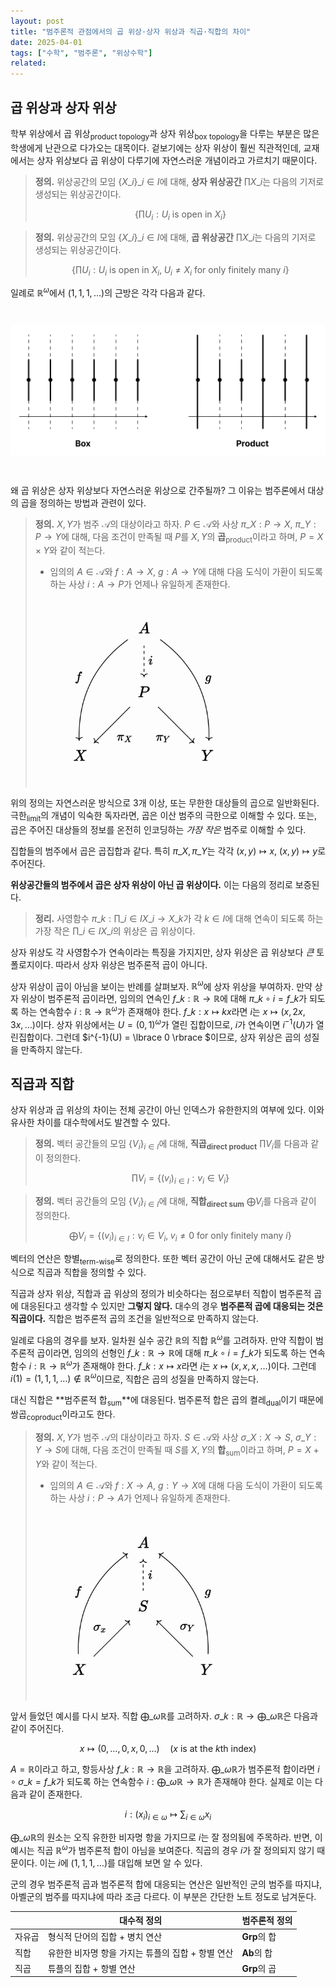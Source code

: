 ```yaml
---
layout: post
title: "범주론적 관점에서의 곱 위상·상자 위상과 직곱·직합의 차이"
date: 2025-04-01
tags: ["수학", "범주론", "위상수학"]
related:
---
```


## 곱 위상과 상자 위상

학부 위상에서 곱 위상<sub>product topology</sub>과 상자 위상<sub>box topology</sub>을 다루는 부분은 많은 학생에게 난관으로 다가오는 대목이다. 겉보기에는 상자 위상이 훨씬 직관적인데, 교재에서는 상자 위상보다 곱 위상이 다루기에 자연스러운 개념이라고 가르치기 때문이다.

> **정의.** 위상공간의 모임 $\lbrace  X\_i \rbrace \_{i \in I}$에 대해, **상자 위상공간** $\prod X\_i$는 다음의 기저로 생성되는 위상공간이다.
>
> $$
> \left\{ \prod U_i : U_i \text{ is open in } X_i \right\}
> $$

> **정의.** 위상공간의 모임 $\lbrace  X\_i \rbrace \_{i \in I}$에 대해, **곱 위상공간** $\prod X\_i$는 다음의 기저로 생성되는 위상공간이다.
>
> $$
> \left\{ \prod U_i : U_i \text{ is open in } X_i,\;  U_i \neq X_i \text{ for only finitely many } i\right\}
> $$

일례로 $\mathbb{R}^\omega$에서 $(1, 1, 1, \dots)$의 근방은 각각 다음과 같다.

<img src="/public/box-product.png" style="width: 550px; margin: 2em auto;">

왜 곱 위상은 상자 위상보다 자연스러운 위상으로 간주될까? 그 이유는 범주론에서 대상의 곱을 정의하는 방법과 관련이 있다.

> **정의.** $X, Y$가 범주 $\mathcal{A}$의 대상이라고 하자. $P \in \mathcal{A}$와 사상 $\pi\_X : P \to X$, $\pi\_Y : P \to Y$에 대해, 다음 조건이 만족될 때 $P$를 $X, Y$의 **곱**<sub>product</sub>이라고 하며, $P = X \times Y$와 같이 적는다.
>
> - 임의의 $A \in \mathcal{A}$와 $f: A \to X$, $g: A \to Y$에 대해 다음 도식이 가환이 되도록 하는 사상 $i: A \to P$가 언제나 유일하게 존재한다.
>
> <img src="/public/categorical-product.png" style="width: 350px; margin: 2em auto; mix-blend-mode: multiply;">

위의 정의는 자연스러운 방식으로 3개 이상, 또는 무한한 대상들의 곱으로 일반화된다. 극한<sub>limit</sub>의 개념이 익숙한 독자라면, 곱은 이산 범주의 극한으로 이해할 수 있다. 또는, 곱은 주어진 대상들의 정보를 온전히 인코딩하는 _가장 작은_ 범주로 이해할 수 있다.

집합들의 범주에서 곱은 곱집합과 같다. 특히 $\pi\_X, \pi\_Y$는 각각 $(x, y) \mapsto x$, $(x, y) \mapsto y$로 주어진다.

**위상공간들의 범주에서 곱은 상자 위상이 아닌 곱 위상이다.** 이는 다음의 정리로 보증된다.

> **정리.** 사영함수 $\pi\_k : \prod\_{i \in I}X\_i \to X\_k$가 각 $k \in I$에 대해 연속이 되도록 하는 가장 작은 $\prod\_{i \in I}X\_i$의 위상은 곱 위상이다.

상자 위상도 각 사영함수가 연속이라는 특징을 가지지만, 상자 위상은 곱 위상보다 _큰_ 토폴로지이다. 따라서 상자 위상은 범주론적 곱이 아니다.

상자 위상이 곱이 아님을 보이는 반례를 살펴보자. $\mathbb{R}^\omega$에 상자 위상을 부여하자. 만약 상자 위상이 범주론적 곱이라면, 임의의 연속인 $f\_k: \mathbb{R} \to \mathbb{R}$에 대해 $\pi\_k \circ i = f\_k$가 되도록 하는 연속함수 $i : \mathbb{R} \to \mathbb{R}^\omega$가 존재해야 한다. $f\_k: x \mapsto kx$라면 $i$는 $x \mapsto (x, 2x, 3x, \dots)$이다. 상자 위상에서는 $U = (0, 1)^\omega$가 열린 집합이므로, $i$가 연속이면 $i^{-1}(U)$가 열린집합이다. 그런데 $i^{-1}(U) = \lbrace 0 \rbrace $이므로, 상자 위상은 곱의 성질을 만족하지 않는다.

## 직곱과 직합

상자 위상과 곱 위상의 차이는 전체 공간이 아닌 인덱스가 유한한지의 여부에 있다. 이와 유사한 차이를 대수학에서도 발견할 수 있다.

> **정의.** 벡터 공간들의 모임 $\{ V_i \}_{i \in I}$에 대해, **직곱<sub>direct product</sub>** $\prod V_i$를 다음과 같이 정의한다.
>
> $$
> \prod V_i = \left\{ (v_i)_{i \in I} : v_i \in V_i \right\}
> $$

> **정의.** 벡터 공간들의 모임 $\{ V_i \}_{i \in I}$에 대해, **직합<sub>direct sum</sub>** $\bigoplus V_i$를 다음과 같이 정의한다.
>
> $$
> \bigoplus V_i = \left\{ (v_i)_{i \in I} : v_i \in V_i,\; v_i \neq 0 \text{ for only finitely many }i \right\}
> $$

벡터의 연산은 항별<sub>term-wise</sub>로 정의한다. 또한 벡터 공간이 아닌 군에 대해서도 같은 방식으로 직곱과 직합을 정의할 수 있다.

직곱과 상자 위상, 직합과 곱 위상의 정의가 비슷하다는 점으로부터 직합이 범주론적 곱에 대응된다고 생각할 수 있지만 **그렇지 않다.** 대수의 경우 **범주론적 곱에 대응되는 것은 직곱이다.** 직합은 범주론적 곱의 조건을 일반적으로 만족하지 않는다.

일례로 다음의 경우를 보자. 일차원 실수 공간 $\mathbb{R}$의 직합 $\mathbb{R}^\omega$를 고려하자. 만약 직합이 범주론적 곱이라면, 임의의 선형인 $f\_k: \mathbb{R} \to \mathbb{R}$에 대해 $\pi\_k \circ i = f\_k$가 되도록 하는 연속함수 $i : \mathbb{R} \to \mathbb{R}^\omega$가 존재해야 한다. $f\_k: x \mapsto x$라면 $i$는 $x \mapsto (x, x, x, \dots)$이다. 그런데 $i(1) = (1, 1, 1, \dots) \notin \mathbb{R}^\omega$이므로, 직합은 곱의 성질을 만족하지 않는다.

대신 직합은 **범주론적 합<sub>sum</sub>**에 대응된다. 범주론적 합은 곱의 켤레<sub>dual</sub>이기 때문에 쌍곱<sub>coproduct</sub>이라고도 한다.

> **정의.** $X, Y$가 범주 $\mathcal{A}$의 대상이라고 하자. $S \in \mathcal{A}$와 사상 $\sigma\_X : X \to S$, $\sigma\_Y : Y \to S$에 대해, 다음 조건이 만족될 때 $S$를 $X, Y$의 **합**<sub>sum</sub>이라고 하며, $P = X + Y$와 같이 적는다.
>
> - 임의의 $A \in \mathcal{A}$와 $f: X \to A$, $g: Y \to X$에 대해 다음 도식이 가환이 되도록 하는 사상 $i: P \to A$가 언제나 유일하게 존재한다.
>
> <img src="/public/categorical-sum.png" style="width: 350px; margin: 2em auto; mix-blend-mode: multiply;">

앞서 들었던 예시를 다시 보자. 직합 $\bigoplus\_\omega \mathbb{R}$를 고려하자. $\sigma\_k: \mathbb{R} \to \bigoplus\_\omega \mathbb{R}$은 다음과 같이 주어진다.

$$
x \mapsto (0, \dots, 0, x, 0, \dots) \quad \text{($x$ is at the $k$th index)}
$$

$A = \mathbb{R}$이라고 하고, 항등사상 $f\_k : \mathbb{R} \to \mathbb{R}$을 고려하자. $\bigoplus\_\omega \mathbb{R}$가 범주론적 합이라면 $i \circ \sigma\_k = f\_k$가 되도록 하는 연속함수 $i : \bigoplus\_\omega \mathbb{R} \to \mathbb{R}$가 존재해야 한다. 실제로 이는 다음과 같이 존재한다.

$$
i: (x_i)_{i \in \omega} \mapsto \sum_{i \in \omega} x_i
$$

$\bigoplus\_\omega \mathbb{R}$의 원소는 오직 유한한 비자명 항을 가지므로 $i$는 잘 정의됨에 주목하라. 반면, 이 예시는 직곱 $\mathbb{R}^\omega$가 범주론적 합이 아님을 보여준다. 직곱의 경우 $i$가 잘 정의되지 않기 때문이다. 이는 $i$에 $(1, 1, 1, \dots)$를 대입해 보면 알 수 있다.

군의 경우 범주론적 곱과 범주론적 합에 대응되는 연산은 일반적인 군의 범주를 따지냐, 아벨군의 범주를 따지냐에 따라 조금 다르다. 이 부분은 간단한 노트 정도로 남겨둔다.

|        | 대수적 정의                                       | 범주론적 정의       |
| ------ | ------------------------------------------------- | ------------------- |
| 자유곱 | 형식적 단어의 집합 + 병치 연산                    | $\mathbf{Grp}$의 합 |
| 직합   | 유한한 비자명 항을 가지는 튜플의 집합 + 항별 연산 | $\mathbf{Ab}$의 합  |
| 직곱   | 튜플의 집합 + 항별 연산                           | $\mathbf{Grp}$의 곱 |
